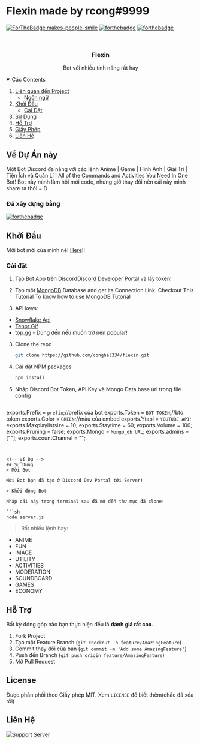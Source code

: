 # Flexin made by rcong#9999

[![ForTheBadge makes-people-smile](http://ForTheBadge.com/images/badges/makes-people-smile.svg)](http://ForTheBadge.com)
[![forthebadge](https://forthebadge.com/images/badges/open-source.svg)](https://forthebadge.com)
[![forthebadge](https://forthebadge.com/images/badges/you-didnt-ask-for-this.svg)](https://forthebadge.com)
<!-- PROJECT LOGO -->
<br />

  <h3 align="center">Flexin</h3>
  <p align="center">
   Bot với nhiều tính năng rất hay
    <br />
</p>





<!-- Các content -->
<details open="open">
  <summary>Các Contents</summary>
  <ol>
    <li>
      <a href="#about-the-project">Liên quan đến Project</a>
      <ul>
        <li><a href="#built-with">Ngôn ngữ</a></li>
      </ul>
    </li>
    <li>
      <a href="#getting-started">Khởi Đầu</a>
      <ul>
        <li><a href="#installation">Cài Đặt</a></li>
      </ul>
    </li>
    <li><a href="#sử dụng">Sử Dụng</a></li>
    <li><a href="#hỗ trợ">Hỗ Trợ</a></li>
    <li><a href="#license">Giấy Phép</a></li>
    <li><a href="#liên hệ">Liên Hệ</a></li>
    
  </ol>
</details>



<!-- VỀ DỰ ÁN NÀY-->
## Về Dự Án này

Một Bot Discord đa năng với các lệnh Anime | Game | Hình Ảnh | Giải Trí | Tiện Ích và Quản Lí !
All of the Commands and Activities You Need In One Bot! 
Bot này mình làm hồi mới code, nhưng giờ thay đổi nên cái này mình share ra thôi = D

### Đã xây dựng bằng

[![forthebadge](https://forthebadge.com/images/badges/made-with-javascript.svg)](https://forthebadge.com)


<!-- Bắt đầu -->
## Khởi Đầu

Mời bot mới của mình nè! [Here](https://dsc.gg/avena)!!


### Cài đặt

1. Tạo Bot App trên Discord[Discord Developer Portal](https://discord.com/developers/applications) và lấy token!

2. Tạo một [MongoDB](https://www.mongodb.com/cloud/atlas/lp/try2-in?utm_source=google&utm_campaign=gs_apac_india_search_core_brand_atlas_desktop&utm_term=mongodb%20web%20service&utm_medium=cpc_paid_search&utm_ad=e&utm_ad_campaign_id=12212624347&gclid=CjwKCAjw47eFBhA9EiwAy8kzNIxUxDVBfCKUmjLMNJ9JiWgkFauXv9LtC0cFG-qrmM-Vg5Y4RUG7IBoCHyUQAvD_BwE) Database and get its Connection Link. Checkout This Tutorial To know how to use MongoDB [Tutorial](https://youtu.be/8no3SktqagY)

2. API keys:
* [Snowflake Api](https://api.snowflakedev.xyz/ )
* [Tenor Gif](https://tenor.com/developer/keyregistration)
* [top.gg](https://top.gg/) - Dùng đến nếu muốn trở nên popular!

3. Clone the repo
   ```sh
   git clone https://github.com/conghal334/flexin.git
   ```
4. Cài đặt NPM packages
   ```sh
   npm install
   ```
5. Nhập Discord Bot Token, API Key và Mongo Data base url trong file config 
   ```js
exports.Prefix = `prefix`;//prefix của bot
exports.Token = `BOT TOKEN`;//bto token
exports.Color = `GREEN`;//màu của embed
exports.Ytapi = `YOUTUBE API`;
exports.Maxplaylistsize = 10;
exports.Staytime = 60;
exports.Volume = 100;
exports.Pruning = false;
exports.Mongo = `Mongo_db URL`;
exports.admins = [""];
exports.countChannel = "";
```
  

<!-- Ví Dụ -->
## Sử Dụng
> Mời Bot

Mời Bot bạn đã tạo ở Discord Dev Portal tới Server!

> Khởi động Bot

Nhập cái này trong terminal sau đã mở đến thư mục đã clone!

```sh
node server.js
```

> Rất nhiều lệnh hay:

* ANIME
* FUN
* IMAGE
* UTILITY
* ACTIVITIES
* MODERATION
* SOUNDBOARD
* GAMES
* ECONOMY

<!-- contributing -->
## Hỗ Trợ

Bất kỳ đóng góp nào bạn thực hiện đều là **đánh giá rất cao**.

1. Fork Project
2. Tạo một Feature Branch (`git checkout -b feature/AmazingFeature`)
3. Commit thay đổi của bạn (`git commit -m 'Add some AmazingFeature'`)
4. Push đến Branch (`git push origin feature/AmazingFeature`)
5. Mở Pull Request



<!-- license -->
## License

Được phân phối theo Giấy phép MIT. Xem `LICENSE` để biết thêm(chắc đã xóa rồi)




<!-- contact -->
## Liên Hệ
[![Support Server](https://img.shields.io/discord/834390097621286922.svg?label=Discord&logo=Discord&colorB=7289da&style=for-the-badge)](https://discord.gg/cFk7VsfkZS) 




